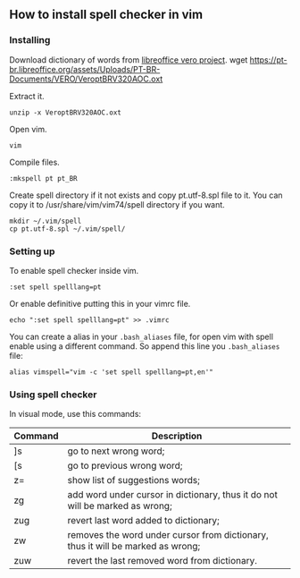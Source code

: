 ## How to install spell checker in vim

### Installing

Download dictionary of words from [libreoffice vero project](https://pt-br.libreoffice.org/projetos/vero/#baixarvero).
wget https://pt-br.libreoffice.org/assets/Uploads/PT-BR-Documents/VERO/VeroptBRV320AOC.oxt

Extract it.

    unzip -x VeroptBRV320AOC.oxt

Open vim.

    vim

Compile files.

    :mkspell pt pt_BR

Create spell directory if it not exists and copy pt.utf-8.spl file to it.
You can copy it to /usr/share/vim/vim74/spell directory if you want.

    mkdir ~/.vim/spell
    cp pt.utf-8.spl ~/.vim/spell/

### Setting up

To enable spell checker inside vim.

    :set spell spelllang=pt

Or enable definitive putting this in your vimrc file.

    echo ":set spell spelllang=pt" >> .vimrc

You can create a alias in your `.bash_aliases` file, for open vim with spell enable using a different command.
So append this line you `.bash_aliases` file:

    alias vimspell="vim -c 'set spell spelllang=pt,en'"


### Using spell checker
In visual mode, use this commands:

Command | Description
--------|------------------------------------------------------------------------------------------------------------
    ]s  |  go to next wrong word; 
    [s  |  go to previous wrong word;
    z=  |  show list of suggestions words;
    zg  |  add word under cursor in dictionary, thus it do not will be marked as wrong;
    zug |  revert last word added to dictionary;
    zw  |  removes the word under cursor from dictionary, thus it will be marked as wrong;
    zuw |  revert the last removed word from dictionary.

